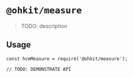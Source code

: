 # `@ohkit/measure`

> TODO: description

## Usage

```
const hcmMeasure = require('@ohkit/measure');

// TODO: DEMONSTRATE API
```
